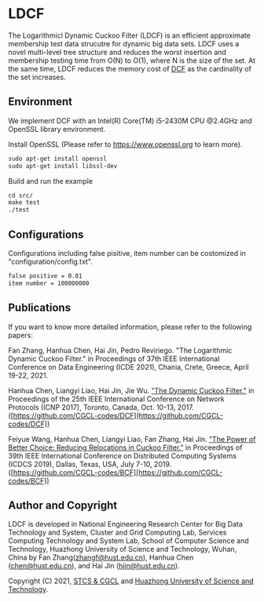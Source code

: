 # LDCF
The Logarithmicl Dynamic Cuckoo Filter (LDCF) is an efficient approximate membership test data strucutre for dynamic big data sets. LDCF uses a novel multi-level tree structure and reduces the worst insertion and membership testing time from O(N) to O(1), where N is the size of the set. At the same time, LDCF reduces the memory cost of [DCF](https://github.com/CGCL-codes/DCF) as the cardinality of the set increases.

## Environment
We implement DCF with an Intel(R) Core(TM) i5-2430M CPU @2.4GHz and OpenSSL library environment.

Install OpenSSL (Please refer to https://www.openssl.org to learn more).

```txt
sudo apt-get install openssl
sudo apt-get install libssl-dev
```

Build and run the example

```txt
cd src/
make test
./test
```

## Configurations
Configurations including false pisitive, item number can be costomized in "configuration/config.txt".

```txt
false positive = 0.01
item number = 100000000
```

## Publications

If you want to know more detailed information, please refer to the following papers:

Fan Zhang, Hanhua Chen, Hai Jin, Pedro Reviriego. "The Logarithmic Dynamic Cuckoo Filter." in Proceedings of 37th IEEE International Conference on Data Engineering (ICDE 2021), Chania, Crete, Greece, April 19-22, 2021.

Hanhua Chen, Liangyi Liao, Hai Jin, Jie Wu. ["The Dynamic Cuckoo Filter."](https://ieeexplore.ieee.org/document/8117563) in Proceedings of the 25th IEEE International Conference on Network Protocols (ICNP 2017), Toronto, Canada, Oct. 10-13, 2017. ([https://github.com/CGCL-codes/DCF](https://github.com/CGCL-codes/DCF))

Feiyue Wang, Hanhua Chen, Liangyi Liao, Fan Zhang, Hai Jin. ["The Power of Better Choice: Reducing Relocations in Cuckoo Filter."](https://ieeexplore.ieee.org/document/8885169) in Proceedings of 39th IEEE International Conference on Distributed Computing Systems (ICDCS 2019), Dallas, Texas, USA, July 7-10, 2019. ([https://github.com/CGCL-codes/BCF](https://github.com/CGCL-codes/BCF))

## Author and Copyright

LDCF is developed in National Engineering Research Center for Big Data Technology and System, Cluster and Grid Computing Lab, Services Computing Technology and System Lab, School of Computer Science and Technology, Huazhong University of Science and Technology, Wuhan, China by Fan Zhang(zhangf@hust.edu.cn), Hanhua Chen (chen@hust.edu.cn), and Hai Jin (hjin@hust.edu.cn).

Copyright (C) 2021, [STCS & CGCL](http://grid.hust.edu.cn/) and [Huazhong University of Science and Technology](http://www.hust.edu.cn).
